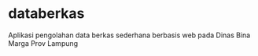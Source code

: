 # databerkas
Aplikasi pengolahan data berkas sederhana berbasis web pada Dinas Bina Marga Prov Lampung
